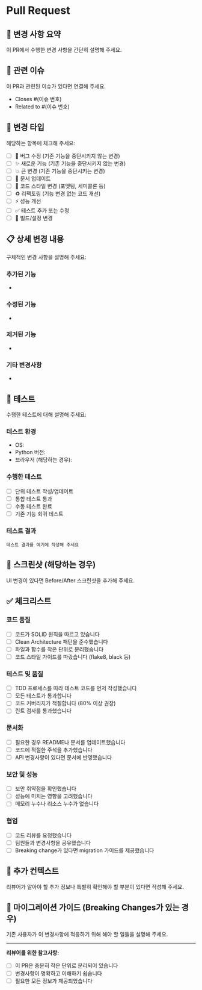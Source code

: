 # Pull Request

## 📝 변경 사항 요약
이 PR에서 수행한 변경 사항을 간단히 설명해 주세요.

## 🎯 관련 이슈
이 PR과 관련된 이슈가 있다면 연결해 주세요.
- Closes #(이슈 번호)
- Related to #(이슈 번호)

## 🔧 변경 타입
해당하는 항목에 체크해 주세요:
- [ ] 🐛 버그 수정 (기존 기능을 중단시키지 않는 변경)
- [ ] ✨ 새로운 기능 (기존 기능을 중단시키지 않는 변경)
- [ ] 💥 큰 변경 (기존 기능을 중단시키는 변경)
- [ ] 📖 문서 업데이트
- [ ] 🎨 코드 스타일 변경 (포맷팅, 세미콜론 등)
- [ ] ♻️ 리팩토링 (기능 변경 없는 코드 개선)
- [ ] ⚡ 성능 개선
- [ ] ✅ 테스트 추가 또는 수정
- [ ] 🔧 빌드/설정 변경

## 📋 상세 변경 내용
구체적인 변경 사항을 설명해 주세요:

### 추가된 기능
- 

### 수정된 기능
- 

### 제거된 기능
- 

### 기타 변경사항
- 

## 🧪 테스트
수행한 테스트에 대해 설명해 주세요:

### 테스트 환경
- OS: 
- Python 버전: 
- 브라우저 (해당하는 경우): 

### 수행한 테스트
- [ ] 단위 테스트 작성/업데이트
- [ ] 통합 테스트 통과
- [ ] 수동 테스트 완료
- [ ] 기존 기능 회귀 테스트

### 테스트 결과
```
테스트 결과를 여기에 작성해 주세요
```

## 📸 스크린샷 (해당하는 경우)
UI 변경이 있다면 Before/After 스크린샷을 추가해 주세요.

## ✅ 체크리스트

### 코드 품질
- [ ] 코드가 SOLID 원칙을 따르고 있습니다
- [ ] Clean Architecture 패턴을 준수했습니다
- [ ] 파일과 함수를 작은 단위로 분리했습니다
- [ ] 코드 스타일 가이드를 따랐습니다 (flake8, black 등)

### 테스트 및 품질
- [ ] TDD 프로세스를 따라 테스트 코드를 먼저 작성했습니다
- [ ] 모든 테스트가 통과합니다
- [ ] 코드 커버리지가 적절합니다 (80% 이상 권장)
- [ ] 린트 검사를 통과했습니다

### 문서화
- [ ] 필요한 경우 README나 문서를 업데이트했습니다
- [ ] 코드에 적절한 주석을 추가했습니다
- [ ] API 변경사항이 있다면 문서에 반영했습니다

### 보안 및 성능
- [ ] 보안 취약점을 확인했습니다
- [ ] 성능에 미치는 영향을 고려했습니다
- [ ] 메모리 누수나 리소스 누수가 없습니다

### 협업
- [ ] 코드 리뷰를 요청했습니다
- [ ] 팀원들과 변경사항을 공유했습니다
- [ ] Breaking change가 있다면 migration 가이드를 제공했습니다

## 💭 추가 컨텍스트
리뷰어가 알아야 할 추가 정보나 특별히 확인해야 할 부분이 있다면 작성해 주세요.

## 🔄 마이그레이션 가이드 (Breaking Changes가 있는 경우)
기존 사용자가 이 변경사항에 적응하기 위해 해야 할 일들을 설명해 주세요.

---

**리뷰어를 위한 참고사항:**
- [ ] 이 PR은 충분히 작은 단위로 분리되어 있습니다
- [ ] 변경사항이 명확하고 이해하기 쉽습니다
- [ ] 필요한 모든 정보가 제공되었습니다 